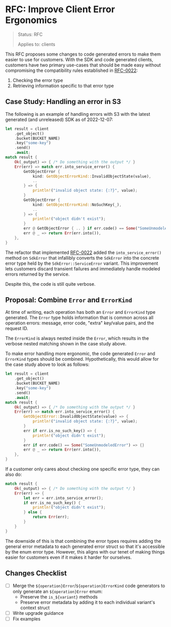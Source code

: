 RFC: Improve Client Error Ergonomics
====================================

> Status: RFC
>
> Applies to: clients

This RFC proposes some changes to code generated errors to make them easier to use for customers.
With the SDK and code generated clients, customers have two primary use-cases that should be made
easy without compromising the compatibility rules established in [RFC-0022]:

1. Checking the error type
2. Retrieving information specific to that error type

Case Study: Handling an error in S3
-----------------------------------

The following is an example of handling errors with S3 with the latest generated (and unreleased)
SDK as of 2022-12-07:

```rust
let result = client
    .get_object()
    .bucket(BUCKET_NAME)
    .key("some-key")
    .send()
    .await;
match result {
    Ok(_output) => { /* Do something with the output */ }
    Err(err) => match err.into_service_error() {
        GetObjectError {
            kind: GetObjectErrorKind::InvalidObjectState(value),
            ..
        } => {
            println!("invalid object state: {:?}", value);
        }
        GetObjectError {
            kind: GetObjectErrorKind::NoSuchKey(_),
            ..
        } => {
            println!("object didn't exist");
        }
        err @ GetObjectError { .. } if err.code() == Some("SomeUnmodeledError") => {}
        err @ _ => return Err(err.into()),
    },
}
```

The refactor that implemented [RFC-0022] added the `into_service_error()` method on `SdkError` that
infallibly converts the `SdkError` into the concrete error type held by the `SdkError::ServiceError` variant.
This improvement lets customers discard transient failures and immediately handle modeled errors
returned by the service.

Despite this, the code is still quite verbose.

Proposal: Combine `Error` and `ErrorKind`
-----------------------------------------

At time of writing, each operation has both an `Error` and `ErrorKind` type generated.
The `Error` type holds information that is common across all operation errors: message,
error code, "extra" key/value pairs, and the request ID.

The `ErrorKind` is always nested inside the `Error`, which results in the verbose
nested matching shown in the case study above.

To make error handling more ergonomic, the code generated `Error` and `ErrorKind` types
should be combined. Hypothetically, this would allow for the case study above to look as follows:

```rust
let result = client
    .get_object()
    .bucket(BUCKET_NAME)
    .key("some-key")
    .send()
    .await;
match result {
    Ok(_output) => { /* Do something with the output */ }
    Err(err) => match err.into_service_error() {
        GetObjectError::InvalidObjectState(value) => {
            println!("invalid object state: {:?}", value);
        }
        err if err.is_no_such_key() => {
            println!("object didn't exist");
        }
        err if err.code() == Some("SomeUnmodeledError") => {}
        err @ _ => return Err(err.into()),
    },
}
```

If a customer only cares about checking one specific error type, they can also do:

```rust
match result {
    Ok(_output) => { /* Do something with the output */ }
    Err(err) => {
        let err = err.into_service_error();
        if err.is_no_such_key() {
            println!("object didn't exist");
        } else {
            return Err(err);
        }
    }
}
```

The downside of this is that combining the error types requires adding the general error
metadata to each generated error struct so that it's accessible by the enum error type.
However, this aligns with our tenet of making things easier for customers even if it
makes it harder for ourselves.

Changes Checklist
-----------------

- [ ] Merge the `${operation}Error`/`${operation}ErrorKind` code generators to only generate an `${operation}Error` enum:
  - Preserve the `is_${variant}` methods
  - Preserve error metadata by adding it to each individual variant's context struct
- [ ] Write upgrade guidance
- [ ] Fix examples

[RFC-0022]: ./rfc0022_error_context_and_compatibility.md
